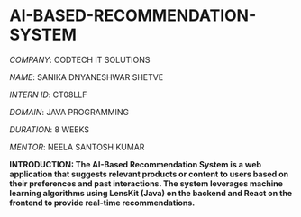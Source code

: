 # AI-BASED-RECOMMENDATION-SYSTEM

*COMPANY*: CODTECH IT SOLUTIONS

*NAME*: SANIKA DNYANESHWAR SHETVE

*INTERN ID*: CT08LLF

*DOMAIN*: JAVA PROGRAMMING

*DURATION*: 8 WEEKS

*MENTOR*: NEELA SANTOSH KUMAR

**INTRODUCTION: The AI-Based Recommendation System is a web application that suggests relevant products or content to users based on their preferences and past interactions. The system leverages machine learning algorithms using LensKit (Java) on the backend and React on the frontend to provide real-time recommendations.**
